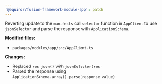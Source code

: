 ```yaml
---
'@equinor/fusion-framework-module-app': patch
---
```


Reverting update to the `manifests` call `selector` function in `AppClient` to use `jsonSelector` and parse the response with `ApplicationSchema`.

**Modified files:**
- `packages/modules/app/src/AppClient.ts`

**Changes:**
- Replaced `res.json()` with `jsonSelector(res)`
- Parsed the response using `ApplicationSchema.array().parse(response.value)`
